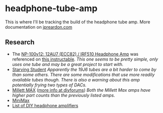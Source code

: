 # headphone-tube-amp

This is where I'll be tracking the build of the headphone tube amp. More documentation on [jpreardon.com](http://jpreardon.com/tag/headphone-amp/)


## Research

- The [NP-100v12: 12AU7 (ECC82) / IRF510 Headphone Amp](http://diyaudioprojects.com/Solid/12AU7-IRF510-LM317-Headamp/) was referenced on [this instructable](http://www.instructables.com/id/Class-A-Hybrid-Headphone-Amp/?ALLSTEPS). *This one seems to be pretty simple, only uses one tube and may be a great project to start with.*
- [Starving Student](http://www.pmillett.com/starving.htm) *Apparently the 19J6 tubes are a bit harder to come by than some others. There are some modifications that use more readily available tubes though. There is also a warning about this amp potentially frying two types of DACs.*
- [Millett MAX](http://www.pmillett.com/hybrid_head.htm) ([more info at diyforums](http://www.diyforums.org/MAX/MAXoverview.php)) *Both the Millett Max amps have higher part counts than the previously listed amps.*
- [MiniMax](http://www.diyforums.org/MiniMAX/MiniMAXtubes.php)
- [List of DIY headphone amplifiers](http://www.head-fi.org/t/537398/list-of-diy-headphone-amplifiers)

